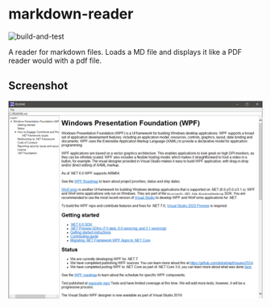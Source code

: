 # markdown-reader

![build-and-test](https://github.com/Gestalte/markdown-reader/actions/workflows/build-and-test.yml/badge.svg)

A reader for markdown files. Loads a MD file and displays it like a PDF reader would with a pdf file.

## Screenshot

![screenshot](https://github.com/Gestalte/markdown-reader/blob/Master/screenshot.PNG?raw=true)
